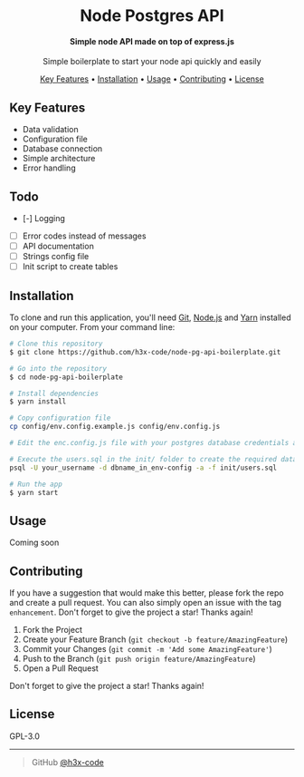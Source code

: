 <h1 align="center">
  <!--<br>
  <a href=""><img src="" alt="Logo" width="200"></a>
  <br>-->
  Node Postgres API
  <br>
</h1>

<h4 align="center">Simple node API made on top of express.js</h4>

<p align="center">
Simple boilerplate to start your node api quickly and easily
</p>

<p align="center">
  <a href="#key-features">Key Features</a> •
  <a href="#installation">Installation</a> •
  <a href="#usage">Usage</a> •
  <a href="#contributing">Contributing</a> •
  <a href="#license">License</a>
</p>

## Key Features

- Data validation
- Configuration file
- Database connection
- Simple architecture
- Error handling

## Todo

- [-] Logging
- [ ] Error codes instead of messages
- [ ] API documentation
- [ ] Strings config file
- [ ] Init script to create tables

## Installation

To clone and run this application, you'll need [Git](https://git-scm.com), [Node.js](https://nodejs.org/en/download/) and [Yarn](https://yarnpkg.com/) installed on your computer. From your command line:

```bash
# Clone this repository
$ git clone https://github.com/h3x-code/node-pg-api-boilerplate.git

# Go into the repository
$ cd node-pg-api-boilerplate

# Install dependencies
$ yarn install

# Copy configuration file
cp config/env.config.example.js config/env.config.js

# Edit the enc.config.js file with your postgres database credentials and JWT secret.

# Execute the users.sql in the init/ folder to create the required database table.
psql -U your_username -d dbname_in_env-config -a -f init/users.sql

# Run the app
$ yarn start
```

## Usage

Coming soon

## Contributing

If you have a suggestion that would make this better, please fork the repo and create a pull request. You can also simply open an issue with the tag `enhancement`. Don't forget to give the project a star! Thanks again!

1. Fork the Project
2. Create your Feature Branch (`git checkout -b feature/AmazingFeature`)
3. Commit your Changes (`git commit -m 'Add some AmazingFeature'`)
4. Push to the Branch (`git push origin feature/AmazingFeature`)
5. Open a Pull Request

Don't forget to give the project a star! Thanks again!

## License

GPL-3.0

---

> GitHub [@h3x-code](https://github.com/h3x-code)
